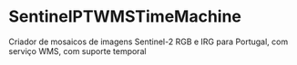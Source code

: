 # SentinelPTWMSTimeMachine
Criador de mosaicos de imagens Sentinel-2 RGB e IRG para Portugal, com serviço WMS, com suporte temporal
